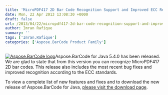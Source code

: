```yaml
---
title: 'MicroPDF417 2D Bar Code Recognition Support and Improved ECC Recognition in Aspose.BarCode for Java 5.4.0'
date: Mon, 22 Apr 2013 13:08:30 +0000
draft: false
url: /2013/04/22/micropdf417-2d-bar-code-recognition-support-and-improved-ecc-recognition-in-aspose.barcode-for-java-5.4.0/
author: Imran Rafique
summary: ''
tags: ['Imran.Rafique']
categories: ['Aspose.BarCode Product Family']
---
```


[![Aspose.BarCode logo][1]](https://blog.aspose.com/wp-content/uploads/sites/2/2012/04/aspose.barcode-logo2.jpg)Aspose.BarCode for Java 5.4.0 has been released. We are glad to state that from this version you can recognize MicroPDF417 2D bar codes. This release also includes the most recent bug fixes and improved recognition according to the ECC standards.

To view a complete list of new features and fixes and to download the new release of Aspose.BarCode for Java, [please visit the download page][2].




[1]: https://blog.aspose.com/wp-content/uploads/sites/2/2012/04/aspose.barcode-logo2.jpg "Aspose.BarCode logo"
[2]: http://www.aspose.com/community/files/72/java-components/aspose.barcode-for-java/default.aspx




